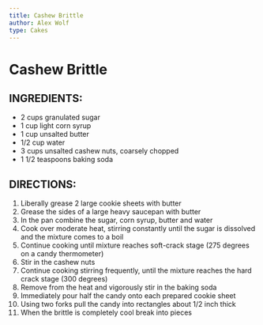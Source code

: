 ```yaml
---
title: Cashew Brittle
author: Alex Wolf
type: Cakes
---
```


# Cashew Brittle

## INGREDIENTS:

* 2 cups granulated sugar
* 1 cup light corn syrup
* 1 cup unsalted butter
* 1/2 cup water
* 3 cups unsalted cashew nuts, coarsely chopped
* 1 1/2 teaspoons baking soda

## DIRECTIONS:

1. Liberally grease 2 large cookie sheets with butter
2. Grease the sides of a large heavy saucepan with butter
3. In the pan combine the sugar, corn syrup, butter and water
4. Cook over moderate heat, stirring constantly until the sugar is dissolved and the mixture comes to a boil
5. Continue cooking until mixture reaches soft-crack stage (275 degrees on a candy thermometer)
6. Stir in the cashew nuts
7. Continue cooking stirring frequently, until the mixture reaches the hard crack stage (300 degrees)
8. Remove from the heat and vigorously stir in the baking soda
9. Immediately pour half the candy onto each prepared cookie sheet
10. Using two forks pull the candy into rectangles about 1/2 inch thick
11. When the brittle is completely cool break into pieces
